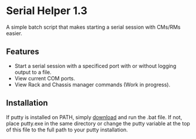 # Serial Helper 1.3
A simple batch script that makes starting a serial session with CMs/RMs easier.

## Features
* Start a serial session with a specificed port with or without logging output to a file.
* View current COM ports.
* View Rack and Chassis manager commands (Work in progress).

## Installation
If putty is installed on PATH, simply [download](https://github.com/Senseneyf/serialhelper/releases/download/1.2/serialhelper.bat) and run the .bat file. If not, place putty.exe in the same directory or change the putty variable at the top of this file to the full path to your putty installation.
